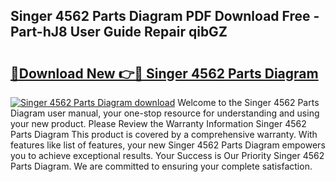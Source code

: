 ## Singer 4562 Parts Diagram PDF Download Free - Part-hJ8 User Guide Repair qibGZ

# <h2><a href="http://dfmf6b.blite.top/?on=Singer+4562+Parts+Diagram">🔗Download New 👉🔴 Singer 4562 Parts Diagram</a></h2>

[![Singer 4562 Parts Diagram download](https://i.imgur.com/lujVjoI.png)](http://dfmf6b.blite.top/?on=Singer+4562+Parts+Diagram)
Welcome to the Singer 4562 Parts Diagram user manual, your one-stop resource for understanding and using your new product. Please Review the Warranty Information Singer 4562 Parts Diagram This product is covered by a comprehensive warranty. With features like list of features, your new Singer 4562 Parts Diagram empowers you to achieve exceptional results. Your Success is Our Priority Singer 4562 Parts Diagram. We are committed to ensuring your complete satisfaction.
